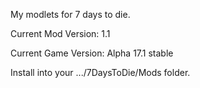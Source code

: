 My modlets for 7 days to die.

Current Mod Version: 1.1

Current Game Version: Alpha 17.1 stable

Install into your .../7DaysToDie/Mods folder.
